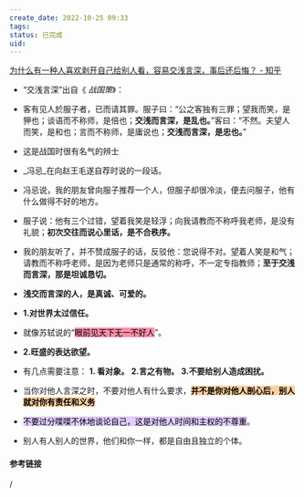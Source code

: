 ```yaml
---
create_date: 2022-10-25 09:33
tags: 
status: 已完成 
uid: 
---
```

[为什么有一种人喜欢剥开自己给别人看，容易交浅言深，事后还后悔？ - 知乎](https://www.zhihu.com/question/544977919/answer/2677347188)
- “交浅言深”出自《 _战国策_》：
- 客有见人於服子者，已而请其罪。服子曰：“公之客独有三罪；望我而笑，是狎也；谈语而不称师，是倍也；**交浅而言深，是乱也。**”客曰：“不然。夫望人而笑，是和也；言而不称师，是庸说也；**交浅而言深，是忠也。**”
- 这是战国时很有名气的辨士
- _冯忌_在向赵王毛遂自荐时说的一段话。
- 冯忌说，我的朋友曾向服子推荐一个人，但服子却很冷淡，便去问服子，他有什么做得不好的地方。
- 服子说：他有三个过错，望着我笑是轻浮；向我请教而不称呼我老师，是没有礼貌；**初次交往而说心里话，是不合秩序。**
- 我的朋友听了，并不赞成服子的话，反驳他：您说得不对。望着人笑是和气；请教而不称呼老师，是因为老师只是通常的称呼，不一定专指教师；**至于交浅而言深，那是坦诚恳切。**
- **浅交而言深的人，是真诚、可爱的。**

- **1.对世界太过信任。**
- 就像苏轼说的“<mark style="background: #FF5582A6;">眼前见天下无一不好人</mark>”。

- **2.旺盛的表达欲望。**
- 有几点需要注意：
**1. 看对象。**
**2.言之有物。**
**3.不要给别人造成困扰。**

- 当你对他人言深之时，不要对他人有什么要求，**<mark style="background: #FFB86CA6;">并不是你对他人剖心后，别人就对你有责任和义务</mark>**
- <mark style="background: #D2B3FFA6;">不要过分喋喋不休地谈论自己，这是对他人时间和主权的不尊重</mark>。
- 别人有人别人的世界，他们和你一样，都是自由且独立的个体。


#### 参考链接
/